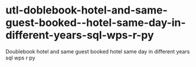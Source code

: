 # utl-doblebook-hotel-and-same-guest-booked--hotel-same-day-in-different-years-sql-wps-r-py
Doublebook hotel and same guest booked  hotel same day in different years sql wps r py
